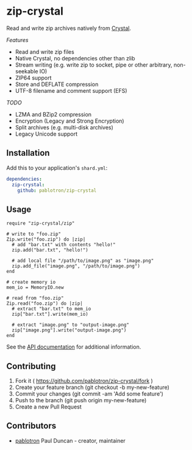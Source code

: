 # zip-crystal

Read and write zip archives natively from
[Crystal](http://crystal-lang.org/).

*Features*
* Read and write zip files
* Native Crystal, no dependencies other than zlib
* Stream writing (e.g. write zip to socket, pipe or other arbitrary,
  non-seekable IO)
* ZIP64 support
* Store and DEFLATE compression
* UTF-8 filename and comment support (EFS)

*TODO*
* LZMA and BZip2 compression
* Encryption (Legacy and Strong Encryption)
* Split archives (e.g. multi-disk archives)
* Legacy Unicode support

## Installation

Add this to your application's `shard.yml`:

```yaml
dependencies:
  zip-crystal:
    github: pablotron/zip-crystal
```

## Usage

```crystal
require "zip-crystal/zip"

# write to "foo.zip"
Zip.write("foo.zip") do |zip|
  # add "bar.txt" with contents "hello!"
  zip.add("bar.txt", "hello!")

  # add local file "/path/to/image.png" as "image.png"
  zip.add_file("image.png", "/path/to/image.png")
end

# create memory io
mem_io = MemoryIO.new

# read from "foo.zip"
Zip.read("foo.zip") do |zip|
  # extract "bar.txt" to mem_io
  zip["bar.txt"].write(mem_io)

  # extract "image.png" to "output-image.png"
  zip["image.png"].write("output-image.png")
end
```

See the [API documentation](https://pablotron.github.com/zip-crystal/)
for additional information.

## Contributing

1. Fork it ( https://github.com/pablotron/zip-crystal/fork )
2. Create your feature branch (git checkout -b my-new-feature)
3. Commit your changes (git commit -am 'Add some feature')
4. Push to the branch (git push origin my-new-feature)
5. Create a new Pull Request

## Contributors

- [pablotron](https://github.com/pablotron) Paul Duncan - creator, maintainer

